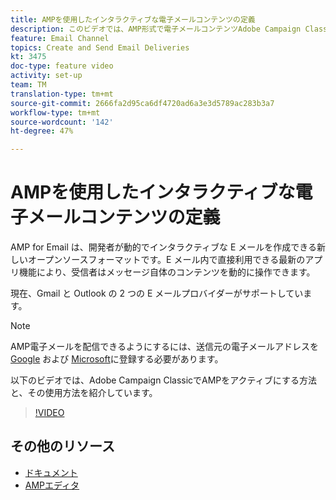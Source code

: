 ```yaml
---
title: AMPを使用したインタラクティブな電子メールコンテンツの定義
description: このビデオでは、AMP形式で電子メールコンテンツAdobe Campaign Classic(ACC)を設定する方法を説明します。
feature: Email Channel
topics: Create and Send Email Deliveries
kt: 3475
doc-type: feature video
activity: set-up
team: TM
translation-type: tm+mt
source-git-commit: 2666fa2d95ca6df4720ad6a3e3d5789ac283b3a7
workflow-type: tm+mt
source-wordcount: '142'
ht-degree: 47%

---
```



# AMPを使用したインタラクティブな電子メールコンテンツの定義

AMP for Email は、開発者が動的でインタラクティブな E メールを作成できる新しいオープンソースフォーマットです。E メール内で直接利用できる最新のアプリ機能により、受信者はメッセージ自体のコンテンツを動的に操作できます。

現在、Gmail と Outlook の 2 つの E メールプロバイダーがサポートしています。

>[!NOTE]
>
>AMP電子メールを配信できるようにするには、送信元の電子メールアドレスを [Google](https://developers.google.com/gmail/ampemail/register) および [Microsoft](https://docs.microsoft.com/en-us/outlook/amphtml/register-outlook)に登録する必要があります。

以下のビデオでは、Adobe Campaign ClassicでAMPをアクティブにする方法と、その使用方法を紹介しています。

>[!VIDEO](https://video.tv.adobe.com/v/29940?quality=12&learn=on)

## その他のリソース

* [ドキュメント](https://docs.adobe.com/content/help/ja-JP/campaign-classic/using/sending-messages/sending-emails/defining-the-email-content.html)
* [AMPエディタ](https://playground.amp.dev/)
